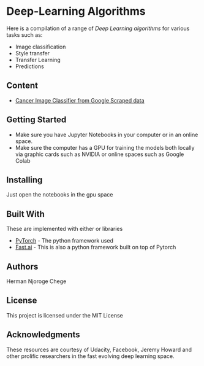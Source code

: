 # Deep-Learning Algorithms

Here is a compilation of a range of *Deep Learning algorithms* for various tasks such as: 

- Image classification
- Style transfer
- Transfer Learning
- Predictions

## Content

- [Cancer Image Classifier from Google Scraped data](https://github.com/KenyanGeek/Deep-Learning/blob/master/Cancer_Image_Classifier_Using_Fastai_%26_Google_Data.ipynb)


## Getting Started

 - Make sure you have Jupyter Notebooks in your computer or in an online space.
 - Make sure the computer has a GPU for training the models both locally via graphic cards such as NVIDIA or online spaces such as  Google Colab

## Installing

Just open the notebooks in the gpu space


## Built With
These are implemented with either  or  libraries
* [PyTorch](https://pytorch.org/) - The python framework used
* [Fast.ai](https://www.fast.ai/) - This is also a python framework built on top of Pytorch

## Authors

Herman Njoroge Chege

## License

This project is licensed under the MIT License 

## Acknowledgments

These resources are courtesy of Udacity, Facebook, Jeremy Howard and other prolific researchers in the fast evolving deep learning space.
